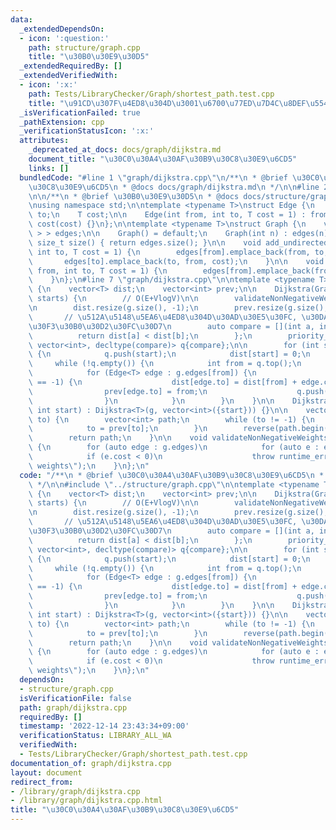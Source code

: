 ```yaml
---
data:
  _extendedDependsOn:
  - icon: ':question:'
    path: structure/graph.cpp
    title: "\u30B0\u30E9\u30D5"
  _extendedRequiredBy: []
  _extendedVerifiedWith:
  - icon: ':x:'
    path: Tests/LibraryChecker/Graph/shortest_path.test.cpp
    title: "\u91CD\u307F\u4ED8\u304D\u3001\u6700\u77ED\u7D4C\u8DEF\u554F\u984C"
  _isVerificationFailed: true
  _pathExtension: cpp
  _verificationStatusIcon: ':x:'
  attributes:
    _deprecated_at_docs: docs/graph/dijkstra.md
    document_title: "\u30C0\u30A4\u30AF\u30B9\u30C8\u30E9\u6CD5"
    links: []
  bundledCode: "#line 1 \"graph/dijkstra.cpp\"\n/**\n * @brief \u30C0\u30A4\u30AF\u30B9\
    \u30C8\u30E9\u6CD5\n * @docs docs/graph/dijkstra.md\n */\n\n#line 2 \"structure/graph.cpp\"\
    \n\n/**\n * @brief \u30B0\u30E9\u30D5\n * @docs docs/structure/graph.md\n */\n\
    \nusing namespace std;\n\ntemplate <typename T>\nstruct Edge {\n    int from,\
    \ to;\n    T cost;\n\n    Edge(int from, int to, T cost = 1) : from(from), to(to),\
    \ cost(cost) {}\n};\n\ntemplate <typename T>\nstruct Graph {\n    vector<vector<Edge<T>\
    \ > > edges;\n\n    Graph() = default;\n    Graph(int n) : edges(n) {}\n\n   \
    \ size_t size() { return edges.size(); }\n\n    void add_undirected_edge(int from,\
    \ int to, T cost = 1) {\n        edges[from].emplace_back(from, to, cost);\n \
    \       edges[to].emplace_back(to, from, cost);\n    }\n\n    void add_directed_edge(int\
    \ from, int to, T cost = 1) {\n        edges[from].emplace_back(from, to, cost);\n\
    \    }\n};\n#line 7 \"graph/dijkstra.cpp\"\n\ntemplate <typename T>\nstruct Dijkstra\
    \ {\n    vector<T> dist;\n    vector<int> prev;\n\n    Dijkstra(Graph<T> g, vector<int>\
    \ starts) {\n        // O(E+VlogV)\n\n        validateNonNegativeWeights(g);\n\
    \n        dist.resize(g.size(), -1);\n        prev.resize(g.size(), -1);\n\n \
    \       // \u512A\u5148\u5EA6\u4ED8\u304D\u30AD\u30E5\u30FC, \u30DA\u30A2\u30EA\
    \u30F3\u30B0\u30D2\u30FC\u30D7\n        auto compare = [](int a, int b) {\n  \
    \          return dist[a] < dist[b];\n        };\n        priority_queue<int,\
    \ vector<int>, decltype(compare)> q{compare};\n\n        for (int start : starts)\
    \ {\n            q.push(start);\n            dist[start] = 0;\n        }\n   \
    \     while (!q.empty()) {\n            int from = q.top();\n            q.pop();\n\
    \            for (Edge<T> edge : g.edges[from]) {\n                if (dist[edge.to]\
    \ == -1) {\n                    dist[edge.to] = dist[from] + edge.cost;\n    \
    \                prev[edge.to] = from;\n                    q.push(edge.to);\n\
    \                }\n            }\n        }\n    }\n\n    Dijkstra(Graph<T> g,\
    \ int start) : Dijkstra<T>(g, vector<int>({start})) {}\n\n    vector<int> path(int\
    \ to) {\n        vector<int> path;\n        while (to != -1) {\n            path.push_back(to);\n\
    \            to = prev[to];\n        }\n        reverse(path.begin(), path.end());\n\
    \        return path;\n    }\n\n    void validateNonNegativeWeights(Graph<T> g)\
    \ {\n        for (auto edge : g.edges)\n            for (auto e : edge)\n    \
    \            if (e.cost < 0)\n                    throw runtime_error(\"Not non-negative\
    \ weights\");\n    }\n};\n"
  code: "/**\n * @brief \u30C0\u30A4\u30AF\u30B9\u30C8\u30E9\u6CD5\n * @docs docs/graph/dijkstra.md\n\
    \ */\n\n#include \"../structure/graph.cpp\"\n\ntemplate <typename T>\nstruct Dijkstra\
    \ {\n    vector<T> dist;\n    vector<int> prev;\n\n    Dijkstra(Graph<T> g, vector<int>\
    \ starts) {\n        // O(E+VlogV)\n\n        validateNonNegativeWeights(g);\n\
    \n        dist.resize(g.size(), -1);\n        prev.resize(g.size(), -1);\n\n \
    \       // \u512A\u5148\u5EA6\u4ED8\u304D\u30AD\u30E5\u30FC, \u30DA\u30A2\u30EA\
    \u30F3\u30B0\u30D2\u30FC\u30D7\n        auto compare = [](int a, int b) {\n  \
    \          return dist[a] < dist[b];\n        };\n        priority_queue<int,\
    \ vector<int>, decltype(compare)> q{compare};\n\n        for (int start : starts)\
    \ {\n            q.push(start);\n            dist[start] = 0;\n        }\n   \
    \     while (!q.empty()) {\n            int from = q.top();\n            q.pop();\n\
    \            for (Edge<T> edge : g.edges[from]) {\n                if (dist[edge.to]\
    \ == -1) {\n                    dist[edge.to] = dist[from] + edge.cost;\n    \
    \                prev[edge.to] = from;\n                    q.push(edge.to);\n\
    \                }\n            }\n        }\n    }\n\n    Dijkstra(Graph<T> g,\
    \ int start) : Dijkstra<T>(g, vector<int>({start})) {}\n\n    vector<int> path(int\
    \ to) {\n        vector<int> path;\n        while (to != -1) {\n            path.push_back(to);\n\
    \            to = prev[to];\n        }\n        reverse(path.begin(), path.end());\n\
    \        return path;\n    }\n\n    void validateNonNegativeWeights(Graph<T> g)\
    \ {\n        for (auto edge : g.edges)\n            for (auto e : edge)\n    \
    \            if (e.cost < 0)\n                    throw runtime_error(\"Not non-negative\
    \ weights\");\n    }\n};\n"
  dependsOn:
  - structure/graph.cpp
  isVerificationFile: false
  path: graph/dijkstra.cpp
  requiredBy: []
  timestamp: '2022-12-14 23:43:34+09:00'
  verificationStatus: LIBRARY_ALL_WA
  verifiedWith:
  - Tests/LibraryChecker/Graph/shortest_path.test.cpp
documentation_of: graph/dijkstra.cpp
layout: document
redirect_from:
- /library/graph/dijkstra.cpp
- /library/graph/dijkstra.cpp.html
title: "\u30C0\u30A4\u30AF\u30B9\u30C8\u30E9\u6CD5"
---
```

